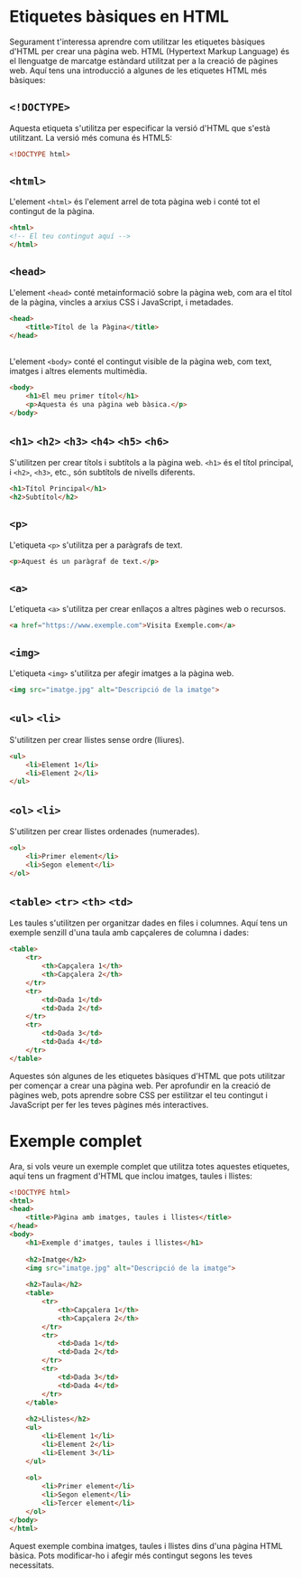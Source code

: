# Etiquetes bàsiques en HTML
Segurament t'interessa aprendre com utilitzar les etiquetes bàsiques d'HTML per crear una pàgina web. HTML (Hypertext Markup Language) és el llenguatge de marcatge estàndard utilitzat per a la creació de pàgines web. Aquí tens una introducció a algunes de les etiquetes HTML més bàsiques:

## `<!DOCTYPE>`
Aquesta etiqueta s'utilitza per especificar la versió d'HTML que s'està utilitzant. La versió més comuna és HTML5:

```html
<!DOCTYPE html>
```

## `<html>`
L'element `<html>` és l'element arrel de tota pàgina web i conté tot el contingut de la pàgina.

```html
<html>
<!-- El teu contingut aquí -->
</html>
```

## `<head>` 
L'element `<head>` conté metainformació sobre la pàgina web, com ara el títol de la pàgina, vincles a arxius CSS i JavaScript, i metadades.

```html
<head>
    <title>Títol de la Pàgina</title>
</head>
```

## <body>
L'element `<body>` conté el contingut visible de la pàgina web, com text, imatges i altres elements multimèdia.

```html
<body>
    <h1>El meu primer títol</h1>
    <p>Aquesta és una pàgina web bàsica.</p>
</body>
```

## `<h1>` `<h2>` `<h3>` `<h4>` `<h5>` `<h6>`
S'utilitzen per crear títols i subtítols a la pàgina web. `<h1>` és el títol principal, i `<h2>`, `<h3>`, etc., són subtítols de nivells diferents.

```html
<h1>Títol Principal</h1>
<h2>Subtítol</h2>
```

## `<p>`
L'etiqueta `<p>` s'utilitza per a paràgrafs de text.

```html
<p>Aquest és un paràgraf de text.</p>
```

## `<a>`
L'etiqueta `<a>` s'utilitza per crear enllaços a altres pàgines web o recursos.

```html
<a href="https://www.exemple.com">Visita Exemple.com</a>
```

## `<img>`
L'etiqueta `<img>` s'utilitza per afegir imatges a la pàgina web.

```html
<img src="imatge.jpg" alt="Descripció de la imatge">
```

## `<ul>` `<li>`
S'utilitzen per crear llistes sense ordre (lliures).

```html
<ul>
    <li>Element 1</li>
    <li>Element 2</li>
</ul>
```

## `<ol>` `<li>`
S'utilitzen per crear llistes ordenades (numerades).

```html
<ol>
    <li>Primer element</li>
    <li>Segon element</li>
</ol>
```

## `<table>` `<tr>` `<th>` `<td>`

Les taules s'utilitzen per organitzar dades en files i columnes. Aquí tens un exemple senzill d'una taula amb capçaleres de columna i dades:

```html
<table>
    <tr>
        <th>Capçalera 1</th>
        <th>Capçalera 2</th>
    </tr>
    <tr>
        <td>Dada 1</td>
        <td>Dada 2</td>
    </tr>
    <tr>
        <td>Dada 3</td>
        <td>Dada 4</td>
    </tr>
</table>
```

Aquestes són algunes de les etiquetes bàsiques d'HTML que pots utilitzar per començar a crear una pàgina web. Per aprofundir en la creació de pàgines web, pots aprendre sobre CSS per estilitzar el teu contingut i JavaScript per fer les teves pàgines més interactives.

# Exemple complet

Ara, si vols veure un exemple complet que utilitza totes aquestes etiquetes, aquí tens un fragment d'HTML que inclou imatges, taules i llistes:

```html
<!DOCTYPE html>
<html>
<head>
    <title>Pàgina amb imatges, taules i llistes</title>
</head>
<body>
    <h1>Exemple d'imatges, taules i llistes</h1>
    
    <h2>Imatge</h2>
    <img src="imatge.jpg" alt="Descripció de la imatge">
    
    <h2>Taula</h2>
    <table>
        <tr>
            <th>Capçalera 1</th>
            <th>Capçalera 2</th>
        </tr>
        <tr>
            <td>Dada 1</td>
            <td>Dada 2</td>
        </tr>
        <tr>
            <td>Dada 3</td>
            <td>Dada 4</td>
        </tr>
    </table>
    
    <h2>Llistes</h2>
    <ul>
        <li>Element 1</li>
        <li>Element 2</li>
        <li>Element 3</li>
    </ul>
    
    <ol>
        <li>Primer element</li>
        <li>Segon element</li>
        <li>Tercer element</li>
    </ol>
</body>
</html>
```

Aquest exemple combina imatges, taules i llistes dins d'una pàgina HTML bàsica. Pots modificar-ho i afegir més contingut segons les teves necessitats.